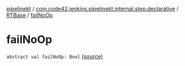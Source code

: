 [pipelinekt](../../index.md) / [com.code42.jenkins.pipelinekt.internal.step.declarative](../index.md) / [RTBase](index.md) / [failNoOp](./fail-no-op.md)

# failNoOp

`abstract val failNoOp: Bool` [(source)](https://github.com/code42/pipelinekt/tree/master/internal/src/main/kotlin/com/code42/jenkins/pipelinekt/internal/step/declarative/RTBase.kt#L16)